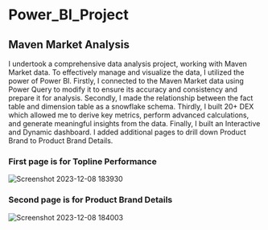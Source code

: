 # Power_BI_Project

## Maven Market Analysis

I undertook a comprehensive data analysis project, working with Maven Market data. To effectively manage and visualize the data, I utilized the power of Power BI. Firstly, I connected to the Maven Market data using Power Query to modify it to ensure its accuracy and consistency and prepare it for analysis.
Secondly, I made the relationship between the fact table and dimension table as a snowflake schema. Thirdly, I built 20+ DEX which allowed me to derive key metrics, perform advanced calculations, and generate meaningful insights from the data.
Finally, I built an Interactive and Dynamic dashboard. I added additional pages to drill down Product Brand to Product Brand Details. 


### First page is for Topline Performance

![Screenshot 2023-12-08 183930](https://github.com/zubaer5534/Power_BI_Project/assets/132324453/6c851dca-dea2-419a-b3a3-01e252aa3f40)


### Second page is for Product Brand Details

![Screenshot 2023-12-08 184003](https://github.com/zubaer5534/Power_BI_Project/assets/132324453/cc8daf7e-784b-4677-bd1f-f670896a9397)
